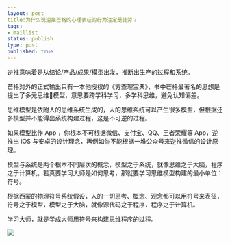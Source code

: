 ```yaml
--- 
layout: post
title:为什么说逆推芒格的心理表征的行为注定是徒劳？
tags: 
- maillist
status: publish
type: post
published: true
---
```


逆推意味着是从结论/产品/成果/模型出发，推断出生产的过程和系统。

芒格对外的正式输出只有一本他授权的《穷查理宝典》，书中芒格最著名的思想是提出了多元思维模型，意思要跨学科学习，多学科思维，避免认知偏差。

思维模型是依附人的思维系统生成的，人的思维系统可以产生很多模型，但根据还多模型并不能得出系统构建过程，这是不可逆的过程。

如果模型比作 App ，你根本不可根据微信、支付宝、QQ、王者荣耀等 App，逆推出 iOS 与安卓的设计理念，再例如你不能根据一堆公众号来逆推微信的设计原理。

模型与系统是两个根本不同层次的概念，模型之于系统，就像思维之于大脑，程序之于计算机。若真要学习大师是如何思考，那就要学习思维模型构建的最小单位：符号。

根据西蒙的物理符号系统假设，人的一切思考、概念、观念都可以用符号来表征，符号之于模型，模型之于大脑，就像源代码之于程序，程序之于计算机。

学习大师，就是学成大师用符号来构建思维程序的过程。

![](http://openmindclub.qiniudn.com/omt/PhysicalSymbolSystem.jpg)


